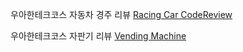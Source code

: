우아한테크코스 자동차 경주 리뷰
[Racing Car CodeReview](https://github.com/woowacourse-precourse/java-racingcar-6/pull/2385)

우아한테크코스 자판기 리뷰
[Vending Machine](https://github.com/JHyun0302/java-vendingmachine-precourse/pull/1)
